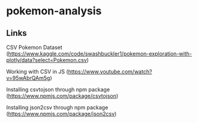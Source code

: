 # pokemon-analysis

## Links
CSV Pokemon Dataset (https://www.kaggle.com/code/swashbuckler1/pokemon-exploration-with-plotly/data?select=Pokemon.csv)

Working with CSV in JS (https://www.youtube.com/watch?v=95wAbrQAm5g)

Installing csvtojson through npm package (https://www.npmjs.com/package/csvtojson)

Installing json2csv through npm package (https://www.npmjs.com/package/json2csv)
